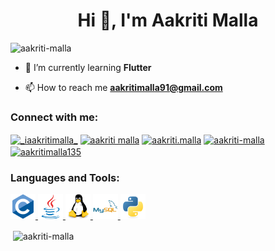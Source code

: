 <h1 align="center">Hi 👋, I'm Aakriti Malla</h1>
<p align="left"> <img src="https://komarev.com/ghpvc/?username=aakriti-malla&label=Profile%20views&color=0e75b6&style=flat" alt="aakriti-malla" /> </p>

- 🌱 I’m currently learning **Flutter**

- 📫 How to reach me **aakritimalla91@gmail.com**

<h3 align="left">Connect with me:</h3>
<p align="left">
<a href="https://twitter.com/_iaakritimalla_" target="blank"><img align="center" src="https://raw.githubusercontent.com/rahuldkjain/github-profile-readme-generator/master/src/images/icons/Social/twitter.svg" alt="_iaakritimalla_" height="30" width="40" /></a>
<a href="https://linkedin.com/in/aakriti malla" target="blank"><img align="center" src="https://raw.githubusercontent.com/rahuldkjain/github-profile-readme-generator/master/src/images/icons/Social/linked-in-alt.svg" alt="aakriti malla" height="30" width="40" /></a>
<a href="https://instagram.com/aakriti.malla" target="blank"><img align="center" src="https://raw.githubusercontent.com/rahuldkjain/github-profile-readme-generator/master/src/images/icons/Social/instagram.svg" alt="aakriti.malla" height="30" width="40" /></a>
<a href="https://www.leetcode.com/aakriti-malla" target="blank"><img align="center" src="https://raw.githubusercontent.com/rahuldkjain/github-profile-readme-generator/master/src/images/icons/Social/leet-code.svg" alt="aakriti-malla" height="30" width="40" /></a>
<a href="https://auth.geeksforgeeks.org/user/aakritimalla135" target="blank"><img align="center" src="https://raw.githubusercontent.com/rahuldkjain/github-profile-readme-generator/master/src/images/icons/Social/geeks-for-geeks.svg" alt="aakritimalla135" height="30" width="40" /></a>
</p>

<h3 align="left">Languages and Tools:</h3>
<p align="left"> <a href="https://www.cprogramming.com/" target="_blank" rel="noreferrer"> <img src="https://raw.githubusercontent.com/devicons/devicon/master/icons/c/c-original.svg" alt="c" width="40" height="40"/> </a> <a href="https://www.java.com" target="_blank" rel="noreferrer"> <img src="https://raw.githubusercontent.com/devicons/devicon/master/icons/java/java-original.svg" alt="java" width="40" height="40"/> </a> <a href="https://www.linux.org/" target="_blank" rel="noreferrer"> <img src="https://raw.githubusercontent.com/devicons/devicon/master/icons/linux/linux-original.svg" alt="linux" width="40" height="40"/> </a> <a href="https://www.mysql.com/" target="_blank" rel="noreferrer"> <img src="https://raw.githubusercontent.com/devicons/devicon/master/icons/mysql/mysql-original-wordmark.svg" alt="mysql" width="40" height="40"/> </a> <a href="https://www.python.org" target="_blank" rel="noreferrer"> <img src="https://raw.githubusercontent.com/devicons/devicon/master/icons/python/python-original.svg" alt="python" width="40" height="40"/> </a> </p>

<p>&nbsp;<img align="center" src="https://github-readme-stats.vercel.app/api?username=aakriti-malla&show_icons=true&locale=en" alt="aakriti-malla" /></p>

